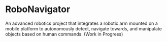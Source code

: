 # RoboNavigator
An advanced robotics project that integrates a robotic arm mounted on a mobile platform to autonomously detect, navigate towards, and manipulate objects based on human commands.  (Work in Progress)
